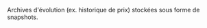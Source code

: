 <!-- 📁 chemin relatif : data\snapshots\README.md -->
Archives d'évolution (ex. historique de prix) stockées sous forme de snapshots.


